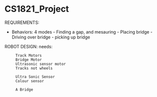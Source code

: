 # CS1821_Project

 REQUIREMENTS:
 - Behaviors: 4 modes - Finding a gap, and mesauring
                      - Placing bridge
                      - Driving over bridge
                      - picking up bridge
 
 ROBOT DESIGN:
  needs: 
  
         Track Motors
         Bridge Motor
         Ultrasonic sensor motor
         Tracks not wheels
         
         Ultra Sonic Sensor
         Colour sensor
         
         A Bridge
 
